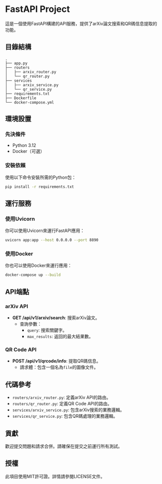 # FastAPI Project

這是一個使用FastAPI構建的API服務，提供了arXiv論文搜索和QR碼信息提取的功能。

## 目錄結構

```
.
├── app.py
├── routers
│   ├── arxiv_router.py
│   └── qr_router.py
├── services
│   ├── arxiv_service.py
│   └── qr_service.py
├── requirements.txt
├── Dockerfile
└── docker-compose.yml
```

## 環境設置

### 先決條件

- Python 3.12
- Docker（可選）

### 安裝依賴

使用以下命令安裝所需的Python包：

```bash
pip install -r requirements.txt
```

## 運行服務

### 使用Uvicorn

你可以使用Uvicorn來運行FastAPI應用：

```bash
uvicorn app:app --host 0.0.0.0 --port 8890
```

### 使用Docker

你也可以使用Docker來運行應用：

```bash
docker-compose up --build
```

## API端點

### arXiv API

- **GET /api/v1/arxiv/search**: 搜索arXiv論文。
  - 查詢參數：
    - `query`: 搜索關鍵字。
    - `max_results`: 返回的最大結果數。

### QR Code API

- **POST /api/v1/qrcode/info**: 提取QR碼信息。
  - 請求體：包含一個名為`file`的圖像文件。

## 代碼參考

- `routers/arxiv_router.py`: 定義arXiv API的路由。
- `routers/qr_router.py`: 定義QR Code API的路由。
- `services/arxiv_service.py`: 包含arXiv搜索的業務邏輯。
- `services/qr_service.py`: 包含QR碼處理的業務邏輯。

## 貢獻

歡迎提交問題和請求合併。請確保在提交之前運行所有測試。

## 授權

此項目使用MIT許可證。詳情請參閱LICENSE文件。
